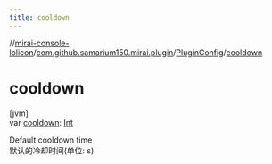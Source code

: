 ```yaml
---
title: cooldown
---
```

//[mirai-console-lolicon](../../../index.html)/[com.github.samarium150.mirai.plugin](../index.html)/[PluginConfig](index.html)/[cooldown](cooldown.html)



# cooldown



[jvm]\
var [cooldown](cooldown.html): [Int](https://kotlinlang.org/api/latest/jvm/stdlib/kotlin/-int/index.html)



Default cooldown time <br> 默认的冷却时间(单位: s)




